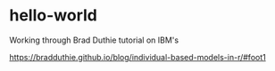 # hello-world

Working through Brad Duthie tutorial on IBM's

https://bradduthie.github.io/blog/individual-based-models-in-r/#foot1
